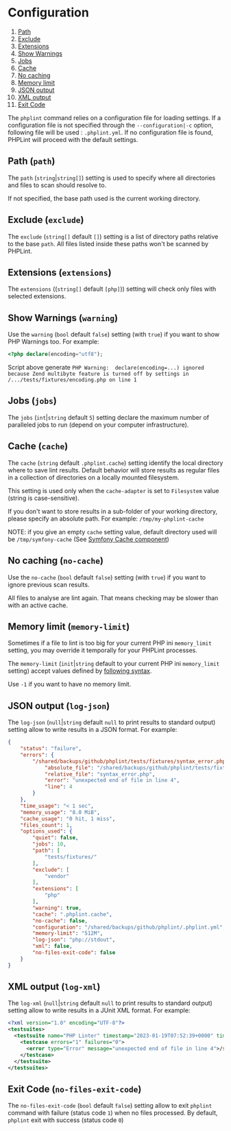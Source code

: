 # Configuration

1. [Path](#path--path-)
1. [Exclude](#exclude--exclude-)
1. [Extensions](#extensions--extensions-)
1. [Show Warnings](#show-warnings--warning-)
1. [Jobs](#jobs--jobs-)
1. [Cache](#cache--cache-)
1. [No caching](#no-caching--no-cache-)
1. [Memory limit](#memory-limit--memory-limit-)
1. [JSON output](#json-output--json-)
1. [XML output](#xml-output--xml-)
1. [Exit Code](#exit-code--no-files-exit-code-)

The `phplint` command relies on a configuration file for loading settings. 
If a configuration file is not specified through the `--configuration|-c` option, following file will be used : `.phplint.yml`. 
If no configuration file is found, PHPLint will proceed with the default settings.

## Path (`path`)

The `path` (`string`|`string[]`) setting is used to specify where all directories and files to scan should resolve to.

If not specified, the base path used is the current working directory.

## Exclude (`exclude`)

The `exclude` (`string[]` default `[]`) setting is a list of directory paths relative to the base `path`.
All files listed inside these paths won't be scanned by PHPLint.

## Extensions (`extensions`)

The `extensions` ((`string[]` default `[php]`)) setting will check only files with selected extensions.

## Show Warnings (`warning`)

Use the `warning` (`bool` default `false`) setting (with `true`) if you want to show PHP Warnings too.
For example:

```php
<?php declare(encoding="utf8");
```
Script above generate `PHP Warning:  declare(encoding=...) ignored because Zend multibyte feature is turned off by settings in /.../tests/fixtures/encoding.php on line 1`
 
## Jobs (`jobs`)

The `jobs` (`int`|`string` default `5`) setting declare the maximum number of paralleled jobs to run (depend on your computer infrastructure).

## Cache (`cache`)

The `cache` (`string` default `.phplint.cache`) setting identify the local directory where to save lint results.
Default behavior will store results as regular files in a collection of directories on a locally mounted filesystem.

This setting is used only when the `cache-adapter` is set to `Filesystem` value (string is case-sensitive).

If you don't want to store results in a sub-folder of your working directory, please specify an absolute path. 
For example: `/tmp/my-phplint-cache`

NOTE: if you give an empty `cache` setting value, default directory used will be `/tmp/symfony-cache` (See [Symfony Cache component][symfony/cache])

[symfony/cache]: https://github.com/symfony/cache/

## No caching (`no-cache`)

Use the `no-cache` (`bool` default `false`) setting (with `true`) if you want to ignore previous scan results.

All files to analyse are lint again. That means checking may be slower than with an active cache.

## Memory limit (`memory-limit`)

Sometimes if a file to lint is too big for your current PHP ini `memory_limit` setting, 
you may override it temporally for your PHPLint processes.

The `memory-limit` (`init`|`string` default to your current PHP ini `memory_limit` setting) accept values defined by [following syntax][shorthand-byte-options].

Use `-1` if you want to have no memory limit.

[shorthand-byte-options]: https://www.php.net/manual/en/faq.using.php#faq.using.shorthandbytes

## JSON output (`log-json`)

The `log-json` (`null`|`string` default `null` to print results to standard output) setting allow to write results in a JSON format.
For example:

```json
{
    "status": "failure",
    "errors": {
        "/shared/backups/github/phplint/tests/fixtures/syntax_error.php": {
            "absolute_file": "/shared/backups/github/phplint/tests/fixtures/syntax_error.php",
            "relative_file": "syntax_error.php",
            "error": "unexpected end of file in line 4",
            "line": 4
        }
    },
    "time_usage": "< 1 sec",
    "memory_usage": "8.0 MiB",
    "cache_usage": "0 hit, 1 miss",
    "files_count": 1,
    "options_used": {
        "quiet": false,
        "jobs": 10,
        "path": [
            "tests/fixtures/"
        ],
        "exclude": [
            "vendor"
        ],
        "extensions": [
            "php"
        ],
        "warning": true,
        "cache": ".phplint.cache",
        "no-cache": false,
        "configuration": "/shared/backups/github/phplint/.phplint.yml",
        "memory-limit": "512M",
        "log-json": "php://stdout",
        "xml": false,
        "no-files-exit-code": false
    }
}
```

## XML output (`log-xml`)

The `log-xml` (`null`|`string` default `null` to print results to standard output) setting allow to write results in a JUnit XML format.
For example:

```xml
<?xml version="1.0" encoding="UTF-8"?>
<testsuites>
  <testsuite name="PHP Linter" timestamp="2023-01-19T07:52:39+0000" time="&lt; 1 sec" tests="1" errors="1">
    <testcase errors="1" failures="0">
      <error type="Error" message="unexpected end of file in line 4">/shared/backups/github/phplint/tests/fixtures/syntax_error.php</error>
    </testcase>
  </testsuite>
</testsuites>
```

## Exit Code (`no-files-exit-code`) 

The `no-files-exit-code` (`bool` default `false`) setting allow to exit `phplint` command with failure (status code `1`) when no files processed.
By default, `phplint` exit with success (status code `0`)
